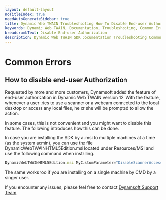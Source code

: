 ```yaml
---
layout: default-layout
noTitleIndex: true
needAutoGenerateSidebar: true
title: Dynamic Web TWAIN Troubleshooting How To Disable End-user Authorization 
keywords: Dynamic Web TWAIN, Documentation, Troubleshooting, Common Errors, Disable End-user Authorization 
breadcrumbText: Disable End-user Authorization 
description: Dynamic Web TWAIN SDK Documentation Troubleshooting Common Errors How To Disable End-user Authorization Page
---
```


# Common Errors

## How to disable end-user Authorization

Requested by more and more customers, Dynamsoft added the feature of end-user authorization in Dynamic Web TWAIN version 12. With the feature, whenever a user tries to use a scanner or a webcam connected to the local desktop or access any local files, he or she will be prompted to allow the action. 

In some cases, this is not convenient and you might want to disable this feature. The following introduces how this can be done.

In case you are installing the SDK by a .msi to multiple machines at a time (as the system admin), you can use the file DynamicWebTWAINHTML5Edition.msi located under Resources/MSI and use the following command when installing.

``` javascript
DynamicWebTWAINHTML5Edition.msi MyCustomParameter="DisableScannerAccessAuth; DisableFileAccessAuth"
```

The same works too if you are installing on a single machine by CMD by a singer user.

If you encounter any issues, please feel free to contact [Dynamsoft Support Team](mailto:support@dynamsoft.com)
